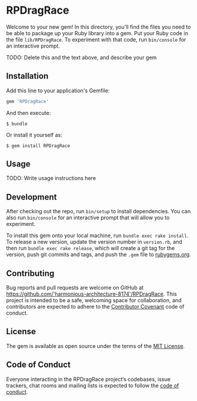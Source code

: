 # RPDragRace

Welcome to your new gem! In this directory, you'll find the files you need to be able to package up your Ruby library into a gem. Put your Ruby code in the file `lib/RPDragRace`. To experiment with that code, run `bin/console` for an interactive prompt.

TODO: Delete this and the text above, and describe your gem

## Installation

Add this line to your application's Gemfile:

```ruby
gem 'RPDragRace'
```

And then execute:

    $ bundle

Or install it yourself as:

    $ gem install RPDragRace

## Usage

TODO: Write usage instructions here

## Development

After checking out the repo, run `bin/setup` to install dependencies. You can also run `bin/console` for an interactive prompt that will allow you to experiment.

To install this gem onto your local machine, run `bundle exec rake install`. To release a new version, update the version number in `version.rb`, and then run `bundle exec rake release`, which will create a git tag for the version, push git commits and tags, and push the `.gem` file to [rubygems.org](https://rubygems.org).

## Contributing

Bug reports and pull requests are welcome on GitHub at https://github.com/'harmonious-architecture-8174'/RPDragRace. This project is intended to be a safe, welcoming space for collaboration, and contributors are expected to adhere to the [Contributor Covenant](http://contributor-covenant.org) code of conduct.

## License

The gem is available as open source under the terms of the [MIT License](https://opensource.org/licenses/MIT).

## Code of Conduct

Everyone interacting in the RPDragRace project’s codebases, issue trackers, chat rooms and mailing lists is expected to follow the [code of conduct](https://github.com/'harmonious-architecture-8174'/RPDragRace/blob/master/CODE_OF_CONDUCT.md).
